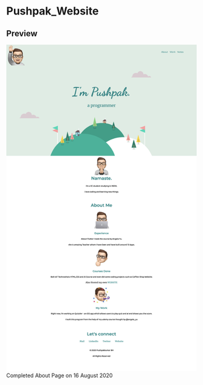 # Pushpak_Website
## Preview
![](https://github.com/PushpakkumarBH/Pushpak_Website/blob/master/images/preview1.png)
Completed About Page on 16 August 2020
